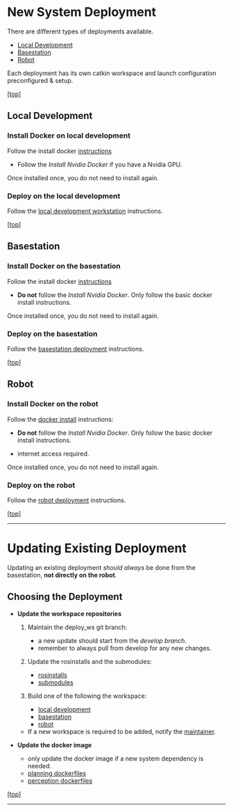 
# New System Deployment

There are different types of deployments available.

- [Local Development](#markdown-header-local-development)
- [Basestation](#markdown-header-basestation)
- [Robot](#markdown-header-robot)

Each deployment has its own catkin workspace and launch configuration preconfigured & setup.

[[top]](#markdown-header-deployer)

## Local Development

### Install Docker on local development

Follow the install docker [instructions](#markdown-header-install-docker)

   - Follow the *Install Nvidia Docker* if you have a Nvidia GPU.

Once installed once, you do not need to install again.

### Deploy on the local development

Follow the [local development workstation](documentation/new_system_deployment_development_direct.md) instructions.

[[top]](#markdown-header-deployer)


## Basestation

### Install Docker on the basestation

Follow the install docker [instructions](#markdown-header-install-docker)

   - **Do not** follow the *Install Nvidia Docker*. Only follow the basic docker install instructions.

Once installed once, you do not need to install again.

### Deploy on the basestation

Follow the [basestation deployment](documentation/new_system_deployment_basestation_direct.md) instructions.

[[top]](#markdown-header-deployer)

## Robot

### Install Docker on the robot

Follow the [docker install](#markdown-header-install-docker) instructions:

  - **Do not** follow the *Install Nvidia Docker*. Only follow the basic docker install instructions.

  - internet access required.

Once installed once, you do not need to install again.

### Deploy on the robot

Follow the [robot deployment](documentation/new_system_deployment_robot_direct.md) instructions.

[[top]](#markdown-header-deployer)

* * *

# Updating Existing Deployment

Updating an existing deployment *should always* be done from the basestation, **not directly on the robot**.

## Choosing the Deployment

- **Update the workspace repositories**
    1. Maintain the deploy_ws git branch:

          - a new update should start from the *develop branch*.
          - remember to always pull from develop for any new changes.

    2. Update the rosinstalls and the submodules:
     
        - [rosinstalls](#markdown-header-update-the-deploy-rosinstalls)
        - [submodules](#markdown-header-update-the-deploy-submodules)

    3. Build one of the following the workspace:

        - [local development](documentation/new_system_deployment_development_direct.md)
        - [basestation](documentation/new_system_deployment_basestation_direct.md)
        - [robot](documentation/new_system_deployment_robot_direct.md)

    - If a new workspace is required to be added, notify the [maintainer](../../maintainer.md).

- **Update the docker image**
    
    - only update the docker image if a new system dependency is needed.
    - [planning dockerfiles](#markdown-header-planning-dockerfiles)
    - [perception dockerfiles](#markdown-header-perception-dockerfiles)

[[top]](#markdown-header-deployer)

* * *
